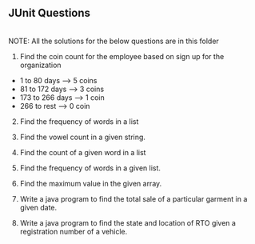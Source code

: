 ## JUnit Questions

<br>
NOTE: All the solutions for the below questions are in this folder

<br>

1. Find the coin count for the employee based on sign up for the organization<br>
<ul>
    <li>1 to 80 days --> 5 coins</li>
    <li>81 to 172 days --> 3 coins</li>
    <li>173 to 266 days --> 1 coin</li>
    <li>266 to rest   --> 0 coin</li>
</ul>

2. Find the frequency of words in a list

3. Find the vowel count in a given string.

4. Find the count of a given word in a list

5. Find the frequency of words in a given list.

6. Find the maximum value in the given array.

7. Write a java program to find the total sale of a particular garment in a given date.

8. Write a java program to find the state and location of RTO given a registration number of a vehicle.